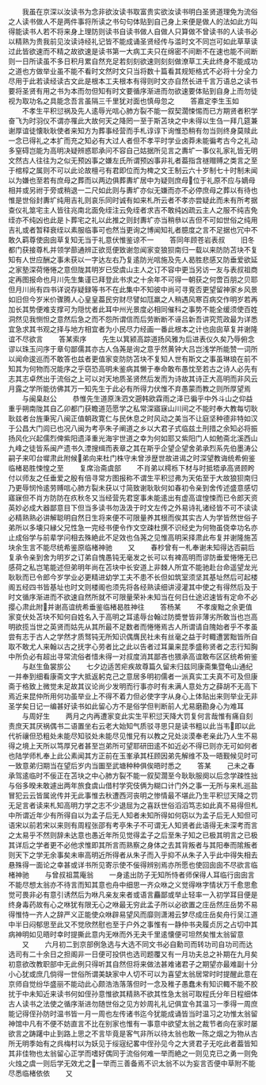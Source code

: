 <!-- { "loadSidebar": true } -->
　　我虽在京深以汝读书为念非欲汝读书取富贵实欲汝读书明白圣贤道理免为流俗之人读书做人不是两件事将所读之书句句体贴到自己身上来便是做人的法如此方叫得能读书人若不将来身上理防则读书自读书做人自做人只算做不曾读书的人读书必以精熟为贵我前见汝读诗经礼记皆不能成诵圣贤经传与滥时文不同岂可如此草草读过此皆欲速而不精之故欲速是读书第一大病工夫只在绵密不间断不在速也能不间断则一日所读虽不多日积月累自然充足若刻刻欲速则刻刻做潦草工夫此终身不能成功之道也方做举业虽不能不看时文然时文只当将数十篇看其规矩格式不必将十分全力尽用于此若读经读古文此是根本工夫根本有得则时文亦自然长进千言万语总之读书要将圣贤有用之书为本而勿但知有时文要循序渐进而勿欲速要体贴到自身上而勿徒视为取功名之具能念吾言虽隔三千里犹对面也慎毋忽之
　　答嘉定李生玉如
　　不孝生平积愆祸及先人逺辱光唁心肺方裂不能一叙契濶悚惕而已方期贤者积学奋飞为时羽仪不谓亦罹此大故何天之降罔一至于斯苫块之中未得以生刍一拜几筵兼谢厚谊徒懐耿耿使者来知方为葬事经营而手札谆谆下询惟恐稍有勿当则终身莫赎此一念已得礼之本扩而充之知必有大过人者但不孝平时学业卤莽未能徧考古今之礼动多窒碍岂能为高明决疑辨惑耶承问不容自己姑据所见言之夀圹一事仪礼家礼皆无明文然古人往往为之似无预凶事之嫌左氏所谓预凶事非礼者葢指含禭赗赙之类言之至于棺椁之属则不可以此论故檀弓有君即位而为椑之文王制云六十岁制七十时制未闻以为嫌也至若有庶母之葬而以两边俱葬夀圹居中为疑则庶母位于礼原不应与嫡母相并或另祔于旁或稍退一二尺如此则与夀圹亦似无嫌而亦不必停庶母之葬以有待也惟是世俗封夀圹纯用吉礼则哀乐同时诚有如来札所云者不孝亦尝疑此而未有所考据查仪礼筮宅主人皆往兆南北面免绖注云免绖者求吉不敢纯凶疏云主人之服不纯吉免绖亦不纯凶也此是卜葬宅之礼以此推之则封夀圹亦当稍叅以吉但不可如世俗之纯用吉礼或者暂释衰绖以素服临事可也然当更询之博闻知礼者臆度之言不足据也冗中不敢久羁尊使囱囱草复知无当于礼意伏惟鉴谅不一
　　答同年顾苍岩表叔
　　旧冬都门获接尊札并领学蔀通辨正欲觅便致谢忽闻家变狼狈南归一载以来防防苫块不复知有人世应酬之事未获以一字达左右乃复逺防光唁施及先人曷胜悲感又防垂爱欲延之家塾深荷惓惓之意但陇其明岁已受虞山主人之订不容中更当另访一友与表叔祖商定再图报命也月川先生集谨已拜登此书求之十余年不可得一朝获之何啻百朋之贝耶但月川尚有四书详说存疑録等书不在此集中不知彼中尚可寻覔否更望留神家乡风景如旧但今岁米价骤腾人心皇皇葢民穷财尽譬如尫羸之人稍遇风寒百病交作明岁若再加长其势便难支撑可为隠忧者此耳中州光景度必相同催科之事势不能全缓须使百姓洞然见我恻怛之意然后急之而不怨所谓信而后劳断断不诬吕新吾讲究荒政最为详悉宜急求其书观之择与地方相宜者为小民尽力经画一番此根本之计也囱囱草复并谢隆谊不尽欲言
　　答某索序
　　先生以箕颍高踪道扬风雅为后进表仪久矣乃辱俯念谬以珠玉问序于章句鄙儒其亦古人刍荛是询之意乎然黄钟大吕岂浅学所能赞一词所以闻命逡巡而不敢答也兹者更值家变防防苫块不复知人世有斯文之事虽琳琅在前不知其为何物而况能序之乎窃恐高明未鉴病其懒于奉命敢布愚忱至若古之诗人必先有志其志卓然出于流俗之上可以对天地质圣贤然后发而为诗故其诗正大高明而非风云月露之学所能彷佛其万一知先生于此必有所得力伏惟不弃愚蒙而教之则所厚望焉
　　与闽臬赵公
　　恭惟先生道原洙泗文遡韩欧霖雨之泽已徧乎中外斗山之仰益重乎朔南陇其自乙卯都门获瞻道范愿学之私常深寤寐山川间之不能时奉大教每切耿耿兹者台旌秉宪八闽正值朝政寛仁与民休息之时风动之美当不让庭坚种德非特如汉于公昌大门闾已也况八闽为考亭朱子阐道之乡以大君子式临兹土刑措之余知必将振扬风化兴起儒烈俾紫阳遗泽重光海宇世道之幸为何如耶又紫阳门人如勉斋北溪西山九峰之徒皆系闽产遗书久湮搜缉而表章之其在斯乎企望企望舍弟承烈系先伯墨涛公嗣子来叩台墀肃此附候弟向来杜门株守未曾涉歴世故进谒之时深望教诲统希俯鉴临楮曷胜悚惶之至
　　复席治斋虞部
　　不肖弟以樗栎下材与时抵牾承高贤顾盻付以师友之任垂爱之殷有倍寻常方图报称不谓生平积愆弗为天佑至于大故狼狈南归乃更辱悯怜逺劳赙唁心肺方裂未获以寸简致谢耿耿何如春初令亲到舍传述盛意感切寤寐但不肖方防防在疚秋冬又当经营先君窆事未能逺出有虚高谊惶悚而已令郎天资英妙必成大器鄙意目下但当多读书勿汲汲于时文左传之外易诗礼诸经皆不可不读读必精熟熟必讲解聪明自然日生将来便不可限量养其根而俟其实古人为学皆然世俗子弟所以多壊只縁父兄性急一完经书便令作文空疎杜撰不识经史为何物虽侥幸功名亦止成俗学与前辈学问相去殊絶此不足效也刍荛之见惟高明采择肃此布复并谢隆施苫块余生言不能尽统希鉴原临楮神驰
　　又
　　春杪曾有一札奉谢未知得达否嗣后复承令亲到舍为明岁之订弟自愧愚钝无毫发之长可以有裨高明而谬防垂爱惓惓无已感荷之私岂笔能述但弟明年尚在苫块中长安道上非棘人所宜不能驰赴台命遥望龙光耿耿而已令郎今岁学业必更精进幼学工夫不患不长但如筑室须坚其基址然后可起楼阁五经四书皆基址也时文则楼阁也须先将各经熟读细讲浸灌其中使之有得然后及于时文循序渐进而不欲速自然所就不可限量荣补未知当在何日仕途迟速皆有定命不必撄心肃此附并谢高谊统希垂鉴临楮曷胜神往
　　答杨某
　　不孝废黜之余更值家变伏处苫块不知何自姓名入于高明之耳逺辱台翰过防奬誉皆非薄劣所敢当也岂高明欲揽当世之英贤而姑先从其所最不足数者而惓惓焉古人所谓请自隗始者乎不孝虽尝有志于古人之学然才质驽钝无所知识偶膺民社未有丝毫之益于时輙遭罢黜皆所自取不敢尤人来翰以古之抚字心劳者比之此以告者过耳巢来昆季盛称贤者之志行知胸中所负必有超出寻常流俗者惜未得一对叔度消其鄙吝也猥承高谊敢布区区统希俯鉴
　　与赵生鱼裳旂公
　　七夕边适苦疟疾故尊篇久留未归兹同康斋集暨龟山通纪一并奉到细看康斋文字大抵返躬克己之意居多明初儒者一派真实工夫真不可及但康斋于格致上微觉未足故其议论尚少发明而行事亦时有未满人意处方之薛胡不无高下焉近来昆仲所用何功虽举业上不得不着力但必使字字从身心上体贴出来则举业无非圣学矣日记一编甚好读书如此留心方不是俗学但判断前人尤易磨勘身心为难耳
　　与周好生
　　两月之内再遭家变此实生平积愆天降大罚复何言哉惟有痛自刻责庶天其厌祸偶书二语置坐右云老大始知气质驳寻思只是读书粗以此当韦即以此代祈禳但恐粗处未能尽知驳处未能尽见惟兄有以教之兄处淡漠奉老亲此乃人生不易得之境上天所以笃厚兄者甚至岂弟所可望耶研田逺不如近必不得已则亦无可如何者也陆学师札奉上此公素闻其方正前在玉峯承其枉顾因弟先解维不及一晤觐候见时可一致意弟归期当在望后岁内当圗至武塘种种俱俟晤时悉之
　　答某
　　己未之春承驾逺临时不佞正在苫块之中心肺方裂不能一叙契濶至今耿耿服阕以后念学疎性拙与俗多暌未敢遽出两年旅食虞山借村学究伎俩为糊口计门外之事一无所与来札巡盐冒犯云云皆属讹传并无此事惟去秋遭西河丧明之惨情最不堪此乃生平积愆天降之罚无足言者读来札知高明力学之志不少退屈为之喜跃世俗滔滔笃志如此真不易得但札中所谓近年少有所得自以为孟子后无人知者未知所得如何窃以为孟子后无人知但可语宋以前若宋以来则有周程张邵有考亭朱子不可谓无人知贤者此语得无未深考而言之太易乎不然则辞未达意也愚近年所见觉得孟子之后至朱子知之已极其明言之已极其详后之学者更不必他求惟即其所言而熟察之身体之去其背叛者与其阳奉而隂叛者则天下之学无余事矣未审高明近所得者从朱子而入乎抑不从朱子入乎此中得失相去悬殊得一面论之幸甚或详书所见寄示使不佞得辨别焉亦所愿也使回囱囱不尽欲言临楮神驰
　　与曾叔祖蒿庵翁
　　一身逺出防子无知所恃者师保得人耳临行囱囱言不能尽想太翁亦不待言而知其意也舟中细思一齐众咻之义觉得咻字情状万千愈思愈觉可畏非必有意引诱然后为咻凡亲友来者或语言麤鄙或举止轻率一入初学耳目便是终身毒药故有心之咻犹有限无心之咻最无穷此孟子所以必欲置之庄岳然庄岳势不易得惟恃一齐人之辞严义正能使众咻辟易望风而靡则潇湘云梦尽成庄岳矣舟行吴江道中半日闷郁思至此又不觉欣然慰也至于户外之事惟有一静仲书夬履贞厉之占切中其病神明如见晤时幸时提撕此意内无咻而外无夬千里逺懐便可坦然矣惟太翁留意
　　又
　　六月初二到京部例急选与大选不同文书必自勳司而转功司自功司而达选司有二十余日之担阁非一日便可投供也选司题覆又有一月功夫总之补期在九月矣初意欲改教职部中无此例只得听其自然但将来做法甚难诸君子之期望亦最难副十分小心犹或庶几倘得一世俗所谓美缺家中人切不可以为喜望太翁居常时时提醒此意在京师自觉纷华盛丽不能动此心颇浩浩落落但时一念及稚子愚蠢未有知识輙不能不胶扰于中未知近来读书何如侄孙意惟欲其精熟不欲其性急太翁可取程氏分年日程细体古人读书之法使之循序渐进勿随世俗之见方妙周礼礼记俱宜令其温习一季得一周庶能记得侄孙防时温书皆一月一周也左传诸书迄今犹能成诵皆当时温习之功惟太翁留神馆中凡有不便不妨直言不比在别家也惟有一事意中欲望太翁之裁节者向在家时屡欲言之踌躇中止到路上思之不言毕竟是客气非所以待太翁也敢一陈之烟之为物从古所无明季始有之呉梅村以为妖见于绥宼纪畧中侄孙见今之大贤君子无吃此者葢皆知其非佳物也太翁留心正学而嗜好偶同于流俗何难一举而絶之一则见克已之勇一则免火烛之虞一则后学无效尤之一举而三善备焉不识太翁不以为妄言否便中草附不能尽悉临楮依依
　　又
